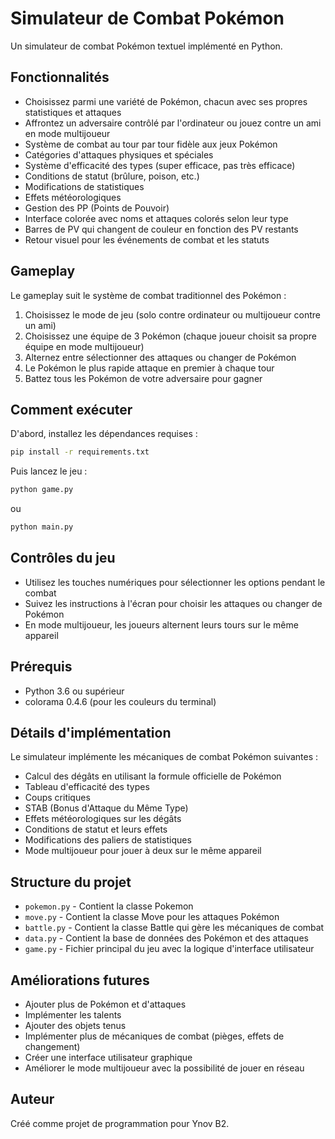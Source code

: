 # Simulateur de Combat Pokémon

Un simulateur de combat Pokémon textuel implémenté en Python.

## Fonctionnalités

- Choisissez parmi une variété de Pokémon, chacun avec ses propres statistiques et attaques
- Affrontez un adversaire contrôlé par l'ordinateur ou jouez contre un ami en mode multijoueur
- Système de combat au tour par tour fidèle aux jeux Pokémon
- Catégories d'attaques physiques et spéciales
- Système d'efficacité des types (super efficace, pas très efficace)
- Conditions de statut (brûlure, poison, etc.)
- Modifications de statistiques
- Effets météorologiques
- Gestion des PP (Points de Pouvoir)
- Interface colorée avec noms et attaques colorés selon leur type
- Barres de PV qui changent de couleur en fonction des PV restants
- Retour visuel pour les événements de combat et les statuts

## Gameplay

Le gameplay suit le système de combat traditionnel des Pokémon :

1. Choisissez le mode de jeu (solo contre ordinateur ou multijoueur contre un ami)
2. Choisissez une équipe de 3 Pokémon (chaque joueur choisit sa propre équipe en mode multijoueur)
3. Alternez entre sélectionner des attaques ou changer de Pokémon
4. Le Pokémon le plus rapide attaque en premier à chaque tour
5. Battez tous les Pokémon de votre adversaire pour gagner

## Comment exécuter

D'abord, installez les dépendances requises :

```bash
pip install -r requirements.txt
```

Puis lancez le jeu :

```bash
python game.py
```

ou

```bash
python main.py
```

## Contrôles du jeu

- Utilisez les touches numériques pour sélectionner les options pendant le combat
- Suivez les instructions à l'écran pour choisir les attaques ou changer de Pokémon
- En mode multijoueur, les joueurs alternent leurs tours sur le même appareil

## Prérequis

- Python 3.6 ou supérieur
- colorama 0.4.6 (pour les couleurs du terminal)

## Détails d'implémentation

Le simulateur implémente les mécaniques de combat Pokémon suivantes :

- Calcul des dégâts en utilisant la formule officielle de Pokémon
- Tableau d'efficacité des types
- Coups critiques
- STAB (Bonus d'Attaque du Même Type)
- Effets météorologiques sur les dégâts
- Conditions de statut et leurs effets
- Modifications des paliers de statistiques
- Mode multijoueur pour jouer à deux sur le même appareil

## Structure du projet

- `pokemon.py` - Contient la classe Pokemon
- `move.py` - Contient la classe Move pour les attaques Pokémon
- `battle.py` - Contient la classe Battle qui gère les mécaniques de combat
- `data.py` - Contient la base de données des Pokémon et des attaques
- `game.py` - Fichier principal du jeu avec la logique d'interface utilisateur

## Améliorations futures

- Ajouter plus de Pokémon et d'attaques
- Implémenter les talents
- Ajouter des objets tenus
- Implémenter plus de mécaniques de combat (pièges, effets de changement)
- Créer une interface utilisateur graphique
- Améliorer le mode multijoueur avec la possibilité de jouer en réseau

## Auteur

Créé comme projet de programmation pour Ynov B2. 